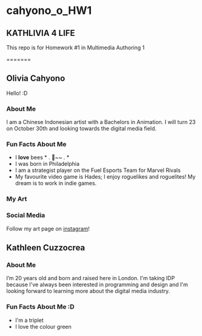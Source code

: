 # cahyono_o_HW1
## KATHLIVIA 4 LIFE
This repo is for Homework #1 in Multimedia Authoring 1

=======
## Olivia Cahyono
Hello! :D

### About Me
I am a Chinese Indonesian artist with a Bachelors in Animation. I will turn 23 on October 30th and looking towards the digital media field.

### Fun Facts About Me
* I **love** bees * . 🐝~~ . *
* I was born in Philadelphia
* I am a strategist player on the Fuel Esports Team for Marvel Rivals
* My favourite video game is Hades; I enjoy roguelikes and roguelites! My dream is to work in indie games.

### My Art

### Social Media
Follow my art page on [instagram](https://www.google.com/url?sa=t&source=web&rct=j&opi=89978449&url=https://www.instagram.com/strifepainter/%3Fhl%3Den&ved=2ahUKEwjThpCUg4aQAxUMv4kEHawEESgQFnoECB0QAQ&usg=AOvVaw1lNdX3q75uMD2qAsMdNOBT)!

## Kathleen Cuzzocrea

### About Me 
I’m 20 years old and born and raised here in London. I'm taking IDP because I've always been interested in programming and design and I'm looking forward to learning more about the digital media industry.

### Fun Facts About Me :D
* I'm a triplet
* I love the colour green